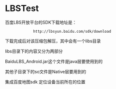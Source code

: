 # LBSTest

百度LBS开放平台的SDK下载地址是：

                 http://lbsyun.baidu.com/sdk/download

下载完成后对该压缩包解压，其中会有一个libs目录

libs目录下的内容又分为两部分

BaiduLBS_Android.jar这个文件是java层要使用到的

其他子目录下的so文件是Native层要用到的

集成百度地图sdk  定位设备当前所在的位置


